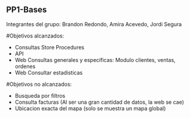 ## PP1-Bases

Integrantes del grupo: Brandon Redondo, Amira Acevedo, Jordi Segura

#Objetivos alcanzados:
- Consultas Store Procedures
- API
- Web Consultas generales y especificas: Modulo clientes, ventas, ordenes
- Web Consultar estadisticas

#Objetivos no alcanzados:
- Busqueda por filtros
- Consulta facturas (Al ser una gran cantidad de datos, la web se cae) 
- Ubicacion exacta del mapa (solo se muestra un mapa global)
